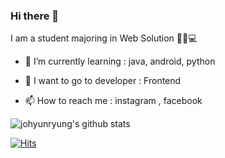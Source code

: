 ### Hi there 👋
I am a student majoring in Web Solution 👩🏻💻

- 🌱 I’m currently learning : java, android, python

- 🙌 I want to go to developer : Frontend

- 📫 How to reach me : instagram , facebook



![johyunryung's github stats](https://github-readme-stats.vercel.app/api?username=johyunryung&show_icons=true)


[![Hits](https://hits.seeyoufarm.com/api/count/incr/badge.svg?url=https%3A%2F%2Fgithub.com%2Fjohyunryung&count_bg=%23E69672&title_bg=%23807E7B&icon=&icon_color=%23E7E7E7&title=hits&edge_flat=false)](https://hits.seeyoufarm.com)
